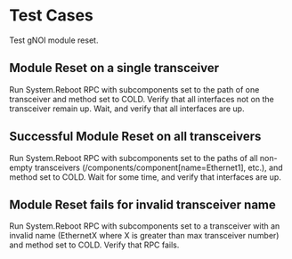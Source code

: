 # Test Cases

Test gNOI module reset.

## Module Reset on a single transceiver

Run System.Reboot RPC with subcomponents set to the path of one transceiver and method set to COLD. Verify that all interfaces not on the transceiver remain up. Wait, and verify that all interfaces are up.

## Successful Module Reset on all transceivers

Run System.Reboot RPC with subcomponents set to the paths of all non-empty transceivers (/components/component[name=Ethernet1], etc.), and method set to COLD. Wait for some time, and verify that interfaces are up.

## Module Reset fails for invalid transceiver name

Run System.Reboot RPC with subcomponents set to a transceiver with an invalid name (EthernetX where X is greater than max transceiver number)  and method set to COLD. Verify that RPC fails.
